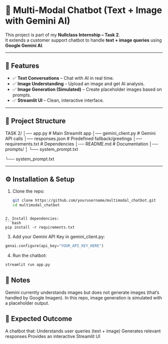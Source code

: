 # 🤖 Multi-Modal Chatbot (Text + Image with Gemini AI)

This project is part of my **Nullclass Internship – Task 2**.  
It extends a customer support chatbot to handle **text + image queries** using **Google Gemini AI**.  

---

## 🚀 Features
- ✅ **Text Conversations** – Chat with AI in real time.  
- ✅ **Image Understanding** – Upload an image and get AI analysis.  
- ✅ **Image Generation (Simulated)** – Create placeholder images based on prompts.  
- ✅ **Streamlit UI** – Clean, interactive interface.  

---

## 📂 Project Structure
TASK 2/
│── app.py # Main Streamlit app
│── gemini_client.py # Gemini API calls
│── responses.json # Predefined fallback/greetings
│── requirements.txt # Dependencies
│── README.md # Documentation
│── prompts/
│ └── system_prompt.txt

└── system_prompt.txt

---

## ⚙️ Installation & Setup
1. Clone the repo:
   ```bash
   git clone https://github.com/yourusername/multimodal_chatbot.git
   cd multimodal_chatbot
  ```

2. Install dependencies:
  ```bash
  pip install -r requirements.txt
  ```

3. Add your Gemini API Key in gemini_client.py:
  ```python
  genai.configure(api_key="YOUR_API_KEY_HERE")
  ```

4. Run the chatbot:
  ```bash
  streamlit run app.py
  ```

## 📝 Notes
Gemini currently understands images but does not generate images (that’s handled by Google Imagen).
In this repo, image generation is simulated with a placeholder output.

## 📌 Expected Outcome
A chatbot that:
Understands user queries (text + image)
Generates relevant responses
Provides an interactive Streamlit UI

